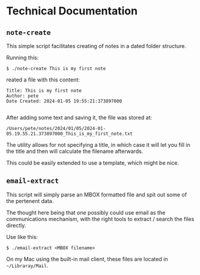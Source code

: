 # Technical Documentation

## `note-create`

This simple script facilitates creating of notes in a dated folder structure.

Running this:

```
$ ./note-create This is my first note
```

reated a file with this content:

```
Title: This is my first note
Author: pete
Date Created: 2024-01-05 19:55:21:373897000


```

After adding some text and saving it, the file was stored at:

```
/Users/pete/notes/2024/01/05/2024-01-05.19.55.21.373897000_This_is_my_first_note.txt
``` 

The utility allows for not specifying a title, in which case it will let you fill in the title
and then will calculate the filename afterwards.

This could be easily extended to use a template, which might be nice.

## `email-extract`

This script will simply parse an MBOX formatted file and spit out some of the pertenent data.

The thought here being that one possibly could use email as the communications mechanism, with the right
tools to extract / search the files directly.

Use like this:

```
$ ./email-extract <MBOX filename>
```

On my Mac using the built-in mail client, these files are located in `~/Libraray/Mail`.
